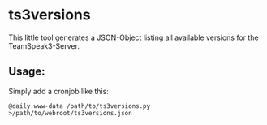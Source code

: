 ts3versions
===========

This little tool generates a JSON-Object listing all available versions for the TeamSpeak3-Server.

Usage:
------
Simply add a cronjob like this:
```
@daily www-data /path/to/ts3versions.py >/path/to/webroot/ts3versions.json
```
